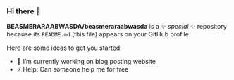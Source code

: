 ### Hi there 👋


**BEASMERARAABWASDA/beasmeraraabwasda** is a ✨ _special_ ✨ repository because its `README.md` (this file) appears on your GitHub profile.

Here are some ideas to get you started:

- 🔭 I’m currently working on blog posting website
- ⚡ Help: Can someone help me for free


